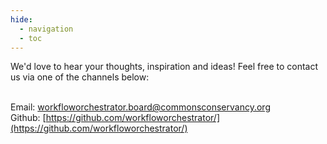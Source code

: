 ```yaml
---
hide:
  - navigation
  - toc
---
```


We'd love to hear your thoughts, inspiration and ideas! Feel free to contact us via one of the channels below:
<br><br>

Email: [workfloworchestrator.board@commonsconservancy.org](mailto:workfloworchestrator.board@commonsconservancy.org')<br>
Github: [https://github.com/workfloworchestrator/](https://github.com/workfloworchestrator/)